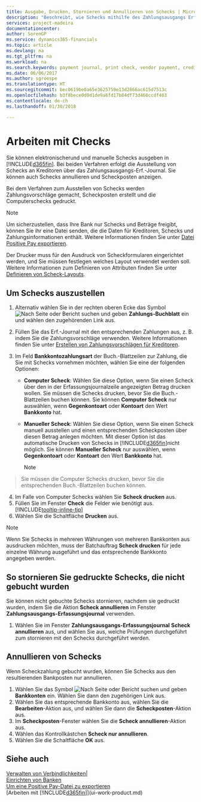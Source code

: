 ```yaml
---
title: Ausgabe, Drucken, Stornieren und Annullieren von Schecks | Microsoft Docs
description: "Beschreibt, wie Schecks mithilfe des Zahlungsausgangs Erf.-Journals ausgegeben, gedruckt oder annulliert werden oder wie Scheck-Fibuposteneinträge in Finance and Operations, Business edition angezeigt werden."
services: project-madeira
documentationcenter: 
author: SorenGP
ms.service: dynamics365-financials
ms.topic: article
ms.devlang: na
ms.tgt_pltfrm: na
ms.workload: na
ms.search.keywords: payment journal, print check, vendor payment, creditor, debt, balance due, AP
ms.date: 06/06/2017
ms.author: sgroespe
ms.translationtype: HT
ms.sourcegitcommit: bec0619be0a65e3625759e13d2866ac615d7513c
ms.openlocfilehash: b3f8bece0d0d1de9a6fd17b84df73d466ccdf403
ms.contentlocale: de-ch
ms.lasthandoff: 01/30/2018

---
```

# <a name="work-with-checks"></a>Arbeiten mit Checks
Sie können elektronischerund und manuelle Schecks ausgeben in [!INCLUDE[d365fin](includes/d365fin_md.md)]. Bei beiden Verfahren erfolgt die Ausstellung von Schecks an Kreditoren über das Zahlungsausgangs-Erf.-Journal. Sie können auch Schecks annullieren und Scheckposten anzeigen.

Bei dem Verfahren zum Ausstellen von Schecks werden Zahlungsvorschläge gemacht, Scheckposten erstellt und die Computerschecks gedruckt.

> [!NOTE]  
>   Um sicherzustellen, dass Ihre Bank nur Schecks und Beträge freigibt, können Sie ihr eine Datei senden, die die Daten für Kreditoren, Schecks und Zahlungsinformationen enthält. Weitere Informationen finden Sie unter [Datei Positive Pay exportieren](finance-how-positive-pay.md).

Der Drucker muss für den Ausdruck von Scheckformularen eingerichtet werden, und Sie müssen festlegen welches Layout verwendet werden soll. Weitere Informationen zum Definieren von Attributen finden Sie unter [Definieren von Scheck-Layouts](finance-how-define-check-layouts.md).

## <a name="to-issue-checks"></a>Um Schecks auszustellen
1. Alternativ wählen Sie in der rechten oberen Ecke das Symbol ![Nach Seite oder Bericht suchen](media/ui-search/search_small.png "Nach Seite oder Bericht suchen") und geben **Zahlungs-Buchblatt** ein und wählen den zugehörenden Link aus.
2. Füllen Sie das Erf.-Journal mit den entsprechenden Zahlungen aus, z. B. indem Sie die Zahlungsvorschläge verwenden. Weitere Informationen finden Sie unter [Erstellen von Zahlungsvorschlägen für Kreditoren](payables-how-suggest-vendor-payments.md).
3. Im Feld **Bankkontozahlungsart** der Buch.-Blattzeilen zur Zahlung, die Sie mit Schecks vornehmen möchten, wählen Sie eine der folgenden Optionen:

   * **Computer Scheck**: Wählen Sie diese Option, wenn Sie einen Scheck über den in der Erfassungsjournalzeile angezeigten Betrag drucken wollen. Sie müssen die Schecks drucken, bevor Sie die Buch.-Blattzeilen buchen können. Sie können **Computer Scheck** nur auswählen, wenn **Gegenkontoart** oder **Kontoart** den Wert **Bankkonto** hat.
   * **Manueller Scheck**: Wählen Sie diese Option, wenn Sie einen Scheck manuell ausstellen und einen entsprechenden Scheckposten über diesen Betrag anlegen möchten. Mit dieser Option ist das automatische Drucken von Schecks in [!INCLUDE[d365fin](includes/d365fin_md.md)]nicht möglich. Sie können **Manueller Scheck** nur auswählen, wenn **Gegenkontoart** oder **Kontoart** den Wert **Bankkonto** hat.

     > [!NOTE]  
>   Sie müssen die Computer Schecks drucken, bevor Sie die entsprechenden Buch.-Blattzeilen buchen können.
4. Im Falle von Computer Schecks wählen Sie **Scheck drucken** aus.
5. Füllen Sie im Fenster **Check** die Felder wie benötigt aus. [!INCLUDE[tooltip-inline-tip](includes/tooltip-inline-tip_md.md)]
6. Wählen Sie die Schaltfläche **Drucken** aus.

> [!NOTE]  
>   Wenn Sie Schecks in mehreren Währungen von mehreren Bankkonten aus ausdrucken möchten, muss der Batchauftrag **Scheck drucken** für jede einzelne Währung ausgeführt und das entsprechende Bankkonto angegeben werden.

## <a name="to-cancel-printed-checks-that-are-not-posted"></a>So stornieren Sie gedruckte Schecks, die nicht gebucht wurden
Sie können nicht gebuchte Schecks stornieren, nachdem sie gedruckt wurden, indem Sie die Aktion **Scheck annullieren** im Fenster **Zahlungsausgangs-Erfassungsjournal** verwenden.

1. Wählen Sie im Fenster **Zahlungsausgangs-Erfassungsjournal** **Scheck annullieren** aus, und wählen Sie aus, welche Prüfungen durchgeführt zum stornieren mit den Schecks durchgeführt werden.

## <a name="to-void-checks"></a>Annullieren von Schecks
Wenn Scheckzahlung gebucht wurden, können Sie Schecks aus den resultierenden Bankposten nur annullieren.

1. Wählen Sie das Symbol ![Nach Seite oder Bericht suchen](media/ui-search/search_small.png "Nach Seite oder Bericht suchen") und geben **Bankkonten** ein. Wählen Sie dann den zugehörigen Link aus.
2. Wählen Sie das entsprechende Bankkonto aus, wählen Sie die **Bearbeiten**-Aktion aus, und wählen Sie dann die **Scheckposten**-Aktion aus.
3. Im **Scheckposten**-Fenster wählen Sie die **Scheck annullieren**-Aktion aus.
4. Wählen das Kontrollkästchen **Scheck nur annullieren**.
5. Wählen Sie die Schaltfläche **OK** aus.

## <a name="see-also"></a>Siehe auch
[Verwalten von Verbindlichkeiten|](payables-manage-payables.md)  
[Einrichten von Banken](bank-setup-banking.md)  
[Um eine Positive Pay-Datei zu exportieren](finance-how-positive-pay.md)  
[Arbeiten mit [!INCLUDE[d365fin](includes/d365fin_md.md)]](ui-work-product.md)  

